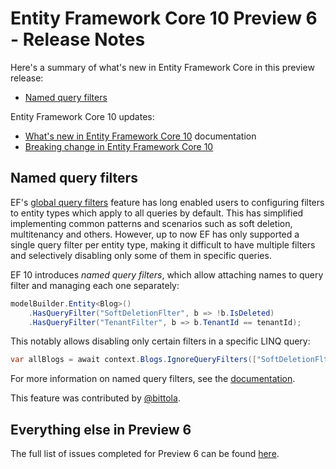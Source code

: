 # Entity Framework Core 10 Preview 6 - Release Notes

Here's a summary of what's new in Entity Framework Core in this preview release:

- [Named query filters](#named-query-filters)

Entity Framework Core 10 updates:

- [What's new in Entity Framework Core 10](https://learn.microsoft.com/ef/core/what-is-new/ef-core-10.0/whatsnew) documentation
- [Breaking change in Entity Framework Core 10](https://learn.microsoft.com/ef/core/what-is-new/ef-core-10.0/breaking-changes)

## Named query filters

EF's [global query filters](xref:core/querying/filters) feature has long enabled users to configuring filters to entity types which apply to all queries by default. This has simplified implementing common patterns and scenarios such as soft deletion, multitenancy and others. However, up to now EF has only supported a single query filter per entity type, making it difficult to have multiple filters and selectively disabling only some of them in specific queries.

EF 10 introduces *named query filters*, which allow attaching names to query filter and managing each one separately:

```c#
modelBuilder.Entity<Blog>()
    .HasQueryFilter("SoftDeletionFlter", b => !b.IsDeleted)
    .HasQueryFilter("TenantFilter", b => b.TenantId == tenantId);
```

This notably allows disabling only certain filters in a specific LINQ query:

```c#
var allBlogs = await context.Blogs.IgnoreQueryFilters(["SoftDeletionFlter"]).ToListAsync();
```

For more information on named query filters, see the [documentation](https://learn.microsoft.com/ef/core/querying/filters).

This feature was contributed by [@bittola](https://github.com/bittola).

## Everything else in Preview 6

The full list of issues completed for Preview 6 can be found [here](https://github.com/dotnet/efcore/issues?q=is%3Aissue%20state%3Aclosed%20milestone%3A10.0.0%20label%3Apreview-6).
